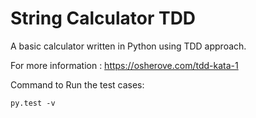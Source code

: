 # String Calculator TDD

A basic calculator written in Python using TDD approach. 

For more information : https://osherove.com/tdd-kata-1

Command to Run the test cases:
```
py.test -v
```
